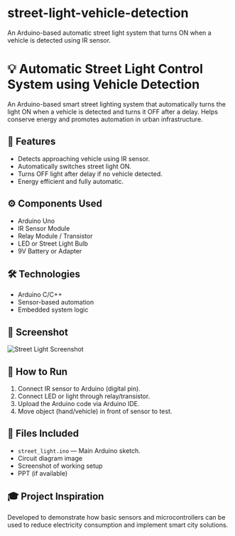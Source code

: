# street-light-vehicle-detection
An Arduino-based automatic street light system that turns ON when a vehicle is detected using IR sensor.
# 💡 Automatic Street Light Control System using Vehicle Detection

An Arduino-based smart street lighting system that automatically turns the light ON when a vehicle is detected and turns it OFF after a delay. Helps conserve energy and promotes automation in urban infrastructure.

## 🎯 Features

- Detects approaching vehicle using IR sensor.
- Automatically switches street light ON.
- Turns OFF light after delay if no vehicle detected.
- Energy efficient and fully automatic.

## ⚙️ Components Used

- Arduino Uno
- IR Sensor Module
- Relay Module / Transistor
- LED or Street Light Bulb
- 9V Battery or Adapter

## 🛠️ Technologies

- Arduino C/C++
- Sensor-based automation
- Embedded system logic

## 📸 Screenshot

![Street Light Screenshot](aw.githubusercontent.com/Sakshi-Kalamb/street-light-vehicle-detection/refs/heads/main/project.png)

## 🚀 How to Run

1. Connect IR sensor to Arduino (digital pin).
2. Connect LED or light through relay/transistor.
3. Upload the Arduino code via Arduino IDE.
4. Move object (hand/vehicle) in front of sensor to test.

## 📂 Files Included

- `street_light.ino` — Main Arduino sketch.
- Circuit diagram image
- Screenshot of working setup
- PPT (if available)

## 🎓 Project Inspiration

Developed to demonstrate how basic sensors and microcontrollers can be used to reduce electricity consumption and implement smart city solutions.
